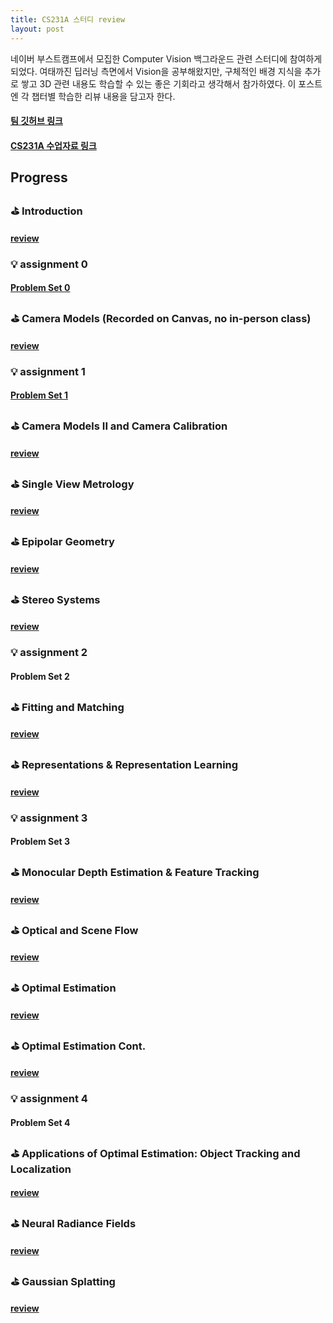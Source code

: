 ```yaml
---
title: CS231A 스터디 review
layout: post
---
```


네이버 부스트캠프에서 모집한 Computer Vision 백그라운드 관련 스터디에 참여하게 되었다.
여태까진 딥러닝 측면에서 Vision을 공부해왔지만, 구체적인 배경 지식을 추가로 쌓고 3D 관련 내용도 학습할 수 있는 좋은 기회라고 생각해서 참가하였다.
이 포스트엔 각 챕터별 학습한 리뷰 내용을 담고자 한다.

#### [팀 깃허브 링크](https://github.com/boyamie/CS231A_study)
#### [CS231A 수업자료 링크](https://web.stanford.edu/class/cs231a/syllabus.html)


## Progress
### ⛳️ Introduction
#### [review](https://haneol-kijm.github.io/2024/08/22/CS231A-001)

### 💡 assignment 0
#### [Problem Set 0](https://haneol-kijm.github.io/2024/08/24/CS231A-ps0)

### ⛳️ Camera Models (Recorded on Canvas, no in-person class)
#### [review](https://haneol-kijm.github.io/2024/08/22/CS231A-002)

### 💡 assignment 1
#### [Problem Set 1](https://haneol-kijm.github.io/2024/08/24/CS231A-ps1)

### ⛳️ Camera Models II and Camera Calibration
#### [review](https://haneol-kijm.github.io/2024/08/27/CS231A-003)

### ⛳️ Single View Metrology
#### [review](https://haneol-kijm.github.io/2024/08/27/CS231A-004)

### ⛳️ Epipolar Geometry
#### [review](https://haneol-kijm.github.io/2024/08/27/CS231A-005)

### ⛳️ Stereo Systems
#### [review](https://haneol-kijm.github.io/2024/08/27/CS231A-006)

### 💡 assignment 2
#### Problem Set 2

### ⛳️ Fitting and Matching
#### [review](https://haneol-kijm.github.io/2024/08/27/CS231A-007)

### ⛳️ Representations & Representation Learning
#### [review](https://haneol-kijm.github.io/2024/08/27/CS231A-008)

### 💡 assignment 3
#### Problem Set 3

### ⛳️ Monocular Depth Estimation & Feature Tracking
#### [review](https://haneol-kijm.github.io/2024/08/27/CS231A-009)

### ⛳️ Optical and Scene Flow
#### [review](https://haneol-kijm.github.io/2024/08/27/CS231A-010)

### ⛳️ Optimal Estimation
#### [review](https://haneol-kijm.github.io/2024/08/27/CS231A-011)

### ⛳️ Optimal Estimation Cont.
#### [review](https://haneol-kijm.github.io/2024/08/27/CS231A-012)

### 💡 assignment 4
#### Problem Set 4

### ⛳️ Applications of Optimal Estimation: Object Tracking and Localization
#### [review](https://haneol-kijm.github.io/2024/08/27/CS231A-013)

### ⛳️ Neural Radiance Fields
#### [review](https://haneol-kijm.github.io/2024/08/27/CS231A-014)

### ⛳️ Gaussian Splatting
#### [review](https://haneol-kijm.github.io/2024/08/27/CS231A-015)
